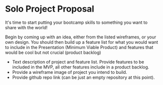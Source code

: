 # Solo Project Proposal

It's time to start putting your bootcamp skills to something you want to share with the world!

Begin by coming up with an idea, either from the listed wireframes, or your own design.  You should then build up a feature list for what you would want to include in the Presentation (Minimum Viable Product) and features that would be cool but not crucial (product backlog)

 * Text description of project and feature list. Provide features to be included in the MVP, all other features include in a product backlog.
 * Provide a wireframe image of project you intend to build.
 * Provide github repo link (can be just an empty repository at this point).
